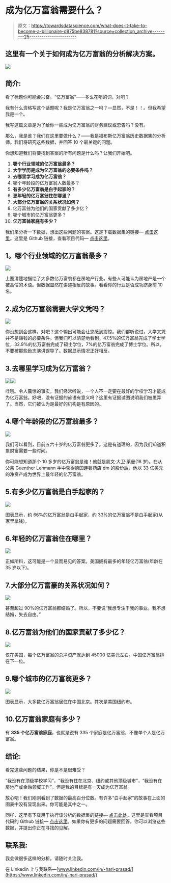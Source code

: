 # 成为亿万富翁需要什么？

> 原文：<https://towardsdatascience.com/what-does-it-take-to-become-a-billionaire-d875be838781?source=collection_archive---------25----------------------->

## 这里有一个关于如何成为亿万富翁的分析解决方案。

![](img/5f51610c6593d2dc4655208bbde74be3.png)

## 简介:

看了标题你可能会兴奋。“亿万富翁”——多么花哨的词，对吧？

我有什么资格写这个话题呢？我是亿万富翁之一吗？—显然，不是！！。但我希望我是一个。

我写这篇文章是为了给你一些成为亿万富翁的财务建议或忠告吗？没有。

那么，我是谁？我们在这里要做什么？——我是福布斯亿万富翁历史数据集的分析师。我们将研究这些数据，并回答 10 个最关键的问题。

你想知道我们将要找到答案的所有问题是什么吗？让我们开始吧。

1.  **哪个行业领域的亿万富翁最多？**
2.  **大学学历是成为亿万富翁的必要条件吗？**
3.  **去哪里学习成为亿万富翁？**
4.  哪个年龄段的亿万富翁人数最多？
5.  **有多少亿万富翁是白手起家的？**
6.  **更年轻的亿万富翁住在哪里？**
7.  **大部分亿万富翁的关系状况如何？**
8.  亿万富翁为他们的国家贡献了多少亿？
9.  哪个城市的亿万富翁更多？
10.  **亿万富翁家庭有多少？**

我们来分析一下数据，想出这些问题的答案。这是下载数据集的链接— [点击这里](https://www.kaggle.com/roysouravcu/forbes-billionaires-of-2021)。这里是 Github 链接，查看项目代码— [点击这里](https://github.com/hariPrasadCoder/Analysis-of-Forbes-Billionaires)。

## **1。哪个行业领域的亿万富翁最多？**

![](img/958fddfb90f4ffa595de70c825951d9b.png)

上图清楚地描绘了大多数亿万富翁都在房地产行业。有些人可能认为房地产是一个被高估的术语。但数据显然在讲述相反的故事。看看你的行业是否成功跻身前 10 名。

## 2.成为亿万富翁需要大学文凭吗？

![](img/ec474c25d818597363f6531710cf24da.png)

你没想到会这样，对吧？这个输出可能会让您感到震惊。我们都听说过，大学文凭并不是赚钱的必要条件。但我们可以清楚地看到，47.5%的亿万富翁完成了学士学位，32.9%的亿万富翁完成了硕士学位，7%的亿万富翁完成了博士学位。所以，不要被那些励志演讲误导了。数据显示情况正好相反。

## 3.去哪里学习成为亿万富翁？

![](img/384ffabe8a32b58e108a12df1478da70.png)![](img/bd60f1dc39e00a54b6e27908f75da23f.png)

哇哦。令人震惊的事实。我们经常听说，一个人不一定要在最好的学校学习才能成为亿万富翁。好吧，没有证据的谚语有意义吗？这里有证据试图说明我们被愚弄了。当然，它们被认为是最好的机构是有原因的。

## 4.哪个年龄段的亿万富翁最多？

![](img/c757a8de8d3c5c5a41d8ac039ac2961f.png)

我们可以看到，目前五六十岁的亿万富翁更多了。这是有道理的，因为我们知道积累财富需要一些时间。

你可能想知道那个 10 多岁的亿万富翁是谁！他就是凯文·大卫·莱曼(18 岁)。在从父亲 Guenther Lehmann 手中获得德国连锁药店 dm 的股份后，他以 33 亿美元的净资产成为世界上最年轻的亿万富翁。

## 5.有多少亿万富翁是白手起家的？

![](img/c15a07b2a65ff315d6dcf91e67f737cb.png)

图表显示，约 66%的亿万富翁是白手起家，约 33%的亿万富翁不是白手起家(从家里拿钱)。

## 6.年轻的亿万富翁住在哪里？

![](img/36791e4c7685a75d230edbb2eec719b6.png)

正如所料，这可能是一个显而易见的答案。美国拥有最多的年轻亿万富翁(年龄在 35 岁以下)。

## 7.大部分亿万富豪的关系状况如何？

![](img/c2f09e31fa7eecd4fc2719e88c53e478.png)

甚至超过 90%的亿万富翁都结婚了。所以，不要说“我想专注于我的事业。我不想结婚，失去自由。”

## 8.亿万富翁为他们的国家贡献了多少亿？

![](img/3106523803f0efc81ebf9eab1047749e.png)

仅在美国，每个亿万富翁的总净资产就达到 45000 亿美元左右。中国亿万富翁排在下一位。

## 9.哪个城市的亿万富翁更多？

![](img/492eb4dbe4eae51a6e39c548e634733b.png)

图表显示，大多数亿万富翁居住在中国北京。其次是美国纽约市。

## 10.亿万富翁家庭有多少？

有 **335 个亿万富翁家庭**，也就是说有 335 个家庭是亿万富翁，不像单个人是亿万富翁。

## 结论:

看完这些问题的结果，你是不是很难受？

“我没有在顶级学校学习”，“我没有住在北京、纽约或其他顶级城市”，“我没有在房地产或金融领域工作”。但是我的目标是有一天成为亿万富翁。

放心吧！我们刚刚看到了数据的最高百分位数。有许多“白手起家”的故事在上面的图表中没有显现出来。你可能是其中之一。

同样，这里有下载用于执行该分析的数据集的链接— [点击此处](https://www.kaggle.com/roysouravcu/forbes-billionaires-of-2021)。这里是查看项目代码的 Github 链接— [点击这里](https://github.com/hariPrasadCoder/Analysis-of-Forbes-Billionaires)。如果你有更多的问题需要回答，你可以浏览这些数据，并提出你正在寻找的见解。

## 联系我:

我会做很多这样的分析。请随时关注我。

在 Linkedin 上与我联系—[www.linkedin.com/in/-hari-prasad/](https://www.linkedin.com/in/-hari-prasad/)